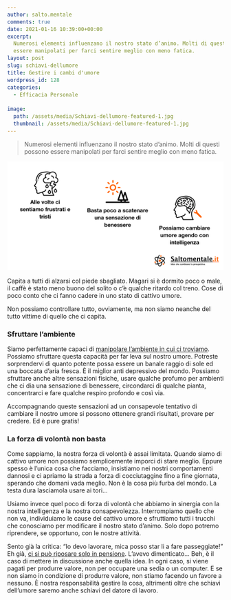 ```yaml
---
author: salto.mentale
comments: true
date: 2021-01-16 10:39:00+00:00
excerpt:
  Numerosi elementi influenzano il nostro stato d’animo. Molti di questi possono
  essere manipolati per farci sentire meglio con meno fatica.
layout: post
slug: schiavi-dellumore
title: Gestire i cambi d'umore
wordpress_id: 128
categories:
  - Efficacia Personale

image:
  path: /assets/media/Schiavi-dellumore-featured-1.jpg
  thumbnail: /assets/media/Schiavi-dellumore-featured-1.jpg
---
```


> Numerosi elementi influenzano il nostro stato d’animo. Molti di questi possono essere manipolati per farci sentire meglio con meno fatica.


![](/assets/media/Schiavi-dellumore.png)

Capita a tutti di alzarsi col piede sbagliato. Magari si è dormito poco o male, il caffè è stato meno buono del solito o c’è qualche ritardo col treno. Cose di poco conto che ci fanno cadere in uno stato di cattivo umore.

Non possiamo controllare tutto, ovviamente, ma non siamo neanche del tutto vittime di quello che ci capita.

### Sfruttare l’ambiente

Siamo perfettamente capaci di [manipolare l’ambiente in cui ci troviamo](/interazioni-con-lambiente/). Possiamo sfruttare questa capacità per far leva sul nostro umore. Potreste sorprendervi di quanto potente possa essere un banale raggio di sole ed una boccata d’aria fresca. È il miglior anti depressivo del mondo. Possiamo sfruttare anche altre sensazioni fisiche, usare qualche profumo per ambienti che ci dia una sensazione di benessere, circondarci di qualche pianta, concentrarci e fare qualche respiro profondo e così via.

Accompagnando queste sensazioni ad un consapevole tentativo di cambiare il nostro umore si possono ottenere grandi risultati, provare per credere. Ed è pure gratis!

### La forza di volontà non basta

Come sappiamo, la nostra forza di volontà è assai limitata. Quando siamo di cattivo umore non possiamo semplicemente imporci di stare meglio. Eppure spesso è l’unica cosa che facciamo, insistiamo nei nostri comportamenti dannosi e ci apriamo la strada a forza di cocciutaggine fino a fine giornata, sperando che domani vada meglio. Non è la cosa più furba del mondo. La testa dura lasciamola usare ai tori…

Usiamo invece quel poco di forza di volontà che abbiamo in sinergia con la nostra intelligenza e la nostra consapevolezza. Interrompiamo quello che non va, individuiamo le cause del cattivo umore e sfruttiamo tutti i trucchi che conosciamo per modificare il nostro stato d’animo. Solo dopo potremo riprendere, se opportuno, con le nostre attività.

Sento già la critica: “Io devo lavorare, mica posso star li a fare passeggiate!” Eh già, [ci si può riposare solo in pensione](/si-puo-smettere-di-lavorare-prima-della-pensione/). L’avevo dimenticato… Beh, è il caso di mettere in discussione anche quella idea. In ogni caso, si viene pagati per produrre valore, non per occupare una sedia o un computer. E se non siamo in condizione di produrre valore, non stiamo facendo un favore a nessuno. È nostra responsabilità gestire la cosa, altrimenti oltre che schiavi dell’umore saremo anche schiavi del datore di lavoro.
